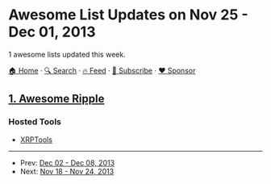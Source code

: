 # Awesome List Updates on Nov 25 - Dec 01, 2013

1 awesome lists updated this week.

[🏠 Home](/README.md) · [🔍 Search](https://www.trackawesomelist.com/search/) · [🔥 Feed](https://www.trackawesomelist.com/week/rss.xml) · [📮 Subscribe](https://trackawesomelist.us17.list-manage.com/subscribe?u=d2f0117aa829c83a63ec63c2f&id=36a103854c) · [❤️  Sponsor](https://github.com/sponsors/theowenyoung)



## [1. Awesome Ripple](/content/vhpoet/awesome-ripple/week/README.md)

### Hosted Tools

*   [XRPTools](http://xrptools.com/)

---

- Prev: [Dec 02 - Dec 08, 2013](/content/2013/48/README.md)
- Next: [Nov 18 - Nov 24, 2013](/content/2013/46/README.md)